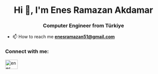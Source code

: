 <h1 align="center">Hi 👋, I'm Enes Ramazan Akdamar</h1>
<h3 align="center">Computer Engineer from Türkiye</h3>

- 📫 How to reach me **enesramazan51@gmail.com**

<h3 align="left">Connect with me:</h3>
<p align="left">
<a href="https://linkedin.com/in/enes ramazan akdamar" target="blank"><img align="center" src="https://raw.githubusercontent.com/rahuldkjain/github-profile-readme-generator/master/src/images/icons/Social/linked-in-alt.svg" alt="enes ramazan akdamar" height="30" width="40" /></a>
</p>



